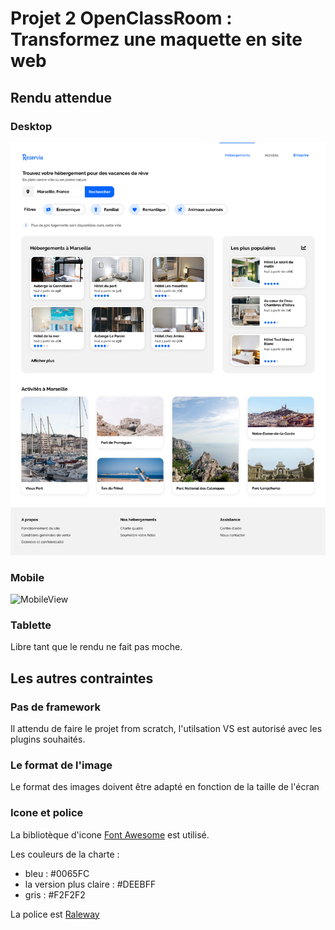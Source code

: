 # Projet 2 OpenClassRoom : Transformez une maquette en site web

## Rendu attendue 

### Desktop 

![DesktopView](https://raw.githubusercontent.com/Weisteck/HugoCeldran_2_28082020/master/Projet%2B2%2B-%2BReservia%2BFR/Projet%202%20-%20Reservia/Desktop-1.png)

### Mobile 

![MobileView](Projet+2+-+Reservia+FR/iPhone8-1.png)

### Tablette

Libre tant que le rendu ne fait pas moche.

## Les autres contraintes 

### Pas de framework

Il attendu de faire le projet from scratch, l'utilsation VS est autorisé avec les plugins souhaités.

### Le format de l'image

Le format des images doivent être adapté en fonction de la taille de l'écran

### Icone et police

La bibliotèque d'icone [Font Awesome](https://fontawesome.com/) est utilisé.

Les couleurs de la charte :
* bleu : #0065FC
* la version plus claire : #DEEBFF
* gris : #F2F2F2

La police est [Raleway](https://fonts.google.com/specimen/Raleway)
